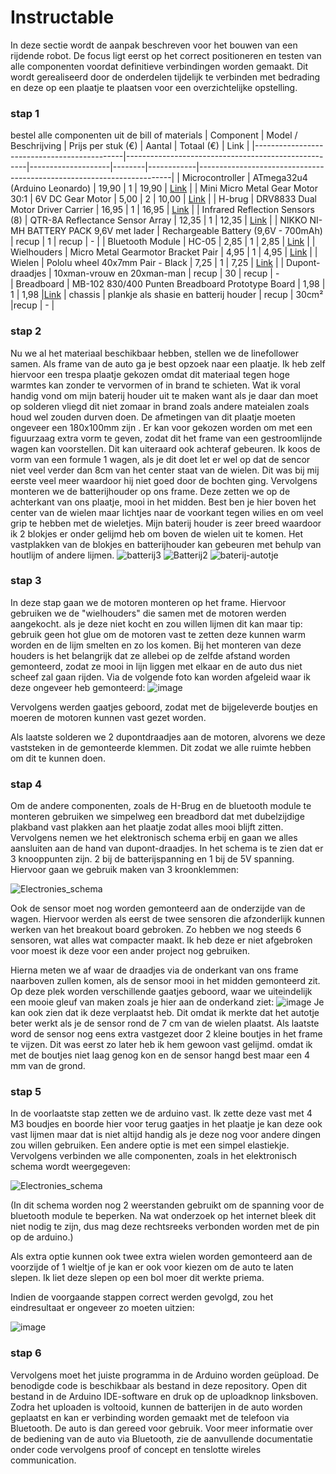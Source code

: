 # Instructable

In deze sectie wordt de aanpak beschreven voor het bouwen van een rijdende robot. De focus ligt eerst op het correct positioneren en testen van alle componenten voordat definitieve verbindingen worden gemaakt. Dit wordt gerealiseerd door de onderdelen tijdelijk te verbinden met bedrading en deze op een plaatje te plaatsen voor een overzichtelijke opstelling.

### stap 1
bestel alle componenten uit de bill of materials 
| Component                                   | Model / Beschrijving                                | Prijs per stuk (€) | Aantal | Totaal (€) | Link                                                                  |
|---------------------------------------------|-----------------------------------------------------|--------------------|--------|------------|-----------------------------------------------------------------------|
| Microcontroller                             | ATmega32u4 (Arduino Leonardo)                       | 19,90              | 1      | 19,90      | [Link](https://whadda.com/nl/product/atmega32u4-leonardo-ontwikkelbord-wpb103/) |
| Mini Micro Metal Gear Motor 30:1            | 6V DC Gear Motor                                    | 5,00               | 2      | 10,00      | [Link](https://www.tinytronics.nl/shop/nl/mechanica-en-actuatoren/motoren/dc-motoren/aslong-jga12-n20-30-dc-transmissiemotor-6v-500rpm?fbclid=IwAR1u-LMwuQJD3mgTCO4AoHne9U6hnG0Yz1KG7pJNeg7NzDx2Ay1op920XMw) |
| H-brug                                      | DRV8833 Dual Motor Driver Carrier                   | 16,95              | 1      | 16,95      | [Link](https://www.vanallesenmeer.nl/DRV8833-Dual-Motor-Driver-Carrier-Pololu-2130?gclid=CjwKCAiAmsurBhBvEiwA6e-WPIBsegGwittozvcB6m5SHe9FdQcsteXlm8Xj9m_TJA7viCOSE4UreBoCJNoQAvD_BwE) |
| Infrared Reflection Sensors (8)             | QTR-8A Reflectance Sensor Array                     | 12,35              | 1      | 12,35      | [Link](https://www.vanallesenmeer.nl/QTR-8A-Reflectance-Sensor-Array-Pololu-960?gclid=CjwKCAiAmsurBhBvEiwA6e-WPESfFBC4gVZjiqnQ7vXWKjuIifyLNFbzevlTixKUkVR3WOfzj-IHWRoCD3MQAvD_BwE) |
| NIKKO NI-MH BATTERY PACK 9,6V met lader     | Rechargeable Battery (9,6V - 700mAh)                | recup              | 1      | recup      | -                                                                     |
| Bluetooth Module                            | HC-05                                               | 2,85               | 1      | 2,85       | [Link](https://nl.aliexpress.com/item/4000144439510.html?spm=a2g0o.productlist.main.1.5908139aQrhCsF&algo_pvid=4a5e5c42-d58a-45c1-9943-0cdae3c689d2&aem_p4p_detail=202312080752489106633218387090000295994&algo_exp_id=4a5e5c42-d58a-45c1-9943-0cdae3c689d2-0&pdp_npi=4%40dis%21EUR%213.00%212.85%21%21%213.16%21%21%40211b61ae17020507685531021ea840%2110000000438661080%21sea%21BE%210%21AB&curPageLogUid=Kh6Jn8DooFva&search_p4p_id=202312080752489106633218387090000295994_1) |
| Wielhouders                                | Micro Metal Gearmotor Bracket Pair                  | 4,95               | 1      | 4,95       | [Link](https://www.vanallesenmeer.nl/Micro-Metal-Gearmotor-Bracket-Pair-Black-Pololu-989?gclid=CjwKCAiAmsurBhBvEiwA6e-WPEul2iJFUSlVWHRO00z9ERrG0mlW9z6Wc7ezb0qhI3MgBeyGJD4lbBoCubcQAvD_BwE) |
| Wielen                                      | Pololu wheel 40x7mm Pair - Black                   | 7,25               | 1      | 7,25       | [Link](https://www.vanallesenmeer.nl/Wheel-40%C3%977mm-Pair-Pololu-1452/1453/1454?gclid=CjwKCAiAmsurBhBvEiwA6e-WPHzX60cO5VPQjRjlZcRoMAjekH47FnYHQb5lCrlD1Lyvtn_koZdvshoCbxMQAvD_BwE) |
| Dupont-draadjes                             | 10xman-vrouw en 20xman-man                         | recup                | 30     | recup     | -                  
| Breadboard                           |      MB-102 830/400 Punten Breadboard Prototype Board                    | 1,98                 | 1    | 1,98         |[Link](https://www.temu.com/ul/kuiper/un9.html?subj=goods-un&_bg_fs=1&_p_jump_id=894&_x_vst_scene=adg&goods_id=601099513243036&sku_id=17592195253973&adg_ctx=a-92d118b0~c-d14cc8e7~f-3e962b46&_x_ads_sub_channel=shopping&_p_rfs=1&_x_ns_prz_type=6&_x_ns_sku_id=17592195253973&mrk_rec=1&_x_ads_channel=google&_x_gmc_account=760631223&_x_login_type=Google&_x_ads_account=9370551288&_x_ads_set=20802353017&_x_ads_id=158931479434&_x_ads_creative_id=681990428390&_x_ns_source=g&_x_ns_gclid=Cj0KCQiAj_CrBhD-ARIsAIiMxT-pLHxwASqVzTrfLJ0jhk9U8RIukH6yW9x1GZfM6WGTXPh9PrrVubAaAv0KEALw_wcB&_x_ns_placement=&_x_ns_match_type=&_x_ns_ad_position=&_x_ns_product_id=760631223-en-17592195253973&_x_ns_target=&_x_ns_devicemodel=&_x_ns_wbraid=CjkKCQiA7OqrBhCFARIoACZa0OL22gWJ3hMkZZ1mKbGWUQOMSGpdDMEoTtUXnqaO0eZhieR-ZxoCjgw&_x_ns_gbraid=0AAAAAo4mICE-zCsBcAoemzdRXFu2lWIaU&_x_ns_targetid=pla-2231984345651&gad_source=1&gclid=Cj0KCQiAj_CrBhD-ARIsAIiMxT-pLHxwASqVzTrfLJ0jhk9U8RIukH6yW9x1GZfM6WGTXPh9PrrVubAaAv0KEALw_wcB)
| chassis                           | plankje als shasie en batterij houder                        | recup           | 30cm²    |recup        | -                  |



### stap 2

Nu we al het materiaal beschikbaar hebben, stellen we de linefollower samen. Als frame van de auto ga je best opzoek naar een plaatje. Ik heb zelf hiervoor een trespa plaatje gekozen omdat dit materiaal tegen hoge warmtes kan zonder te vervormen of in brand te schieten. Wat ik voral handig vond om mijn baterij houder uit te maken want als je daar dan moet op solderen vliegd dit niet zomaar in brand zoals andere mateialen zoals houd wel zouden durven doen. De afmetingen van dit plaatje moeten ongeveer een 180x100mm zijn . Er kan voor gekozen worden om met een figuurzaag extra vorm te geven, zodat dit het frame van een gestroomlijnde wagen kan voorstellen. Dit kan uiteraard ook achteraf gebeuren. Ik koos de vorm van een formule 1 wagen, als je dit doet let er wel op dat de sencor niet veel verder dan 8cm van het center staat van de wielen. Dit was bij mij eerste veel meer waardoor hij niet goed door de bochten ging. Vervolgens monteren we de batterijhouder op ons frame. Deze zetten we op de achterkant van ons plaatje, mooi in het midden. Best ben je hier boven het center van de wielen maar lichtjes naar de voorkant tegen wilies en om veel grip te hebben met de wieletjes. Mijn baterij houder is zeer breed waardoor ik 2 blokjes er onder gelijmd heb om boven de wielen uit te komen. Het vastplakken van de blokjes en batterijhouder kan gebeuren met behulp van houtlijm of andere lijmen. 
![batterij3](https://github.com/user-attachments/assets/4df73e59-ac5f-4cd1-9104-1f5d124fcf91)
![Batterij2](https://github.com/user-attachments/assets/2f1e53a9-4474-4112-8a21-c4e9d2dc1aef)
![baterij-autotje](https://github.com/user-attachments/assets/d9f54c9f-fa0c-42cc-9f81-b5f2cc9da2ab)


### stap 3
In deze stap gaan we de motoren monteren op het frame. Hiervoor gebruiken we de "wielhouders" die samen met de motoren werden aangekocht. als je deze niet kocht en zou willen lijmen dit kan maar tip: gebruik geen hot glue om de motoren vast te zetten deze kunnen warm worden en de lijm smelten en zo los komen. Bij het monteren van deze houders is het belangrijk dat ze allebei op de zelfde afstand worden gemonteerd, zodat ze mooi in lijn liggen met elkaar en de auto dus niet scheef zal gaan rijden. Via de volgende foto kan worden afgeleid waar ik deze ongeveer heb gemonteerd:
![image](https://github.com/user-attachments/assets/31bb1819-3ebe-4371-b3df-089644246822)

Vervolgens werden gaatjes geboord, zodat met de bijgeleverde boutjes en moeren de motoren kunnen vast gezet worden.

Als laatste solderen we 2 dupontdraadjes aan de motoren, alvorens we deze vaststeken in de gemonteerde klemmen. Dit zodat we alle ruimte hebben om dit te kunnen doen.

### stap 4
Om de andere componenten, zoals de H-Brug en de bluetooth module te monteren gebruiken we simpelweg een breadbord dat met dubelzijdige plakband vast plakken aan het plaatje zodat alles mooi blijft zitten.
Vervolgens nemen we het elektronisch schema erbij en gaan we alles aansluiten aan de hand van dupont-draadjes. In het schema is te zien dat er 3 knooppunten zijn. 2 bij de batterijspanning en 1 bij de 5V spanning. Hiervoor gaan we gebruik maken van 3 kroonklemmen:

![Electronies_schema](https://github.com/user-attachments/assets/c9b8c08b-8b46-4d4e-b397-0fc990bf0abe)

Ook de sensor moet nog worden gemonteerd aan de onderzijde van de wagen. Hiervoor werden als eerst de twee sensoren die afzonderlijk kunnen werken van het breakout board gebroken. Zo hebben we nog steeds 6 sensoren, wat alles wat compacter maakt. Ik heb deze er niet afgebroken voor moest ik deze voor een ander project nog gebruiken.

Hierna meten we af waar de draadjes via de onderkant van ons frame naarboven zullen komen, als de sensor mooi in het midden gemonteerd zit. Op deze plek worden verschillende gaatjes geboord, waar we uiteindelijk een mooie gleuf van maken zoals je hier aan de onderkand ziet:
![image](https://github.com/user-attachments/assets/a04d5dd4-97c3-4ddc-9780-bf41c34cd589)
Je kan ook zien dat ik deze verplaatst heb. Dit omdat ik merkte dat het autotje beter werkt als je de sensor rond de 7 cm van de wielen plaatst.
Als laatste word de sensor nog eens extra vastgezet door 2 kleine boutjes in het frame te vijzen. Dit was eerst zo later heb ik hem gewoon vast gelijmd. omdat ik met de boutjes niet laag genog kon en de sensor hangd best maar een 4 mm van de grond.

### stap 5
In de voorlaatste stap zetten we de arduino vast. Ik zette deze vast met 4 M3 boudjes en boorde hier voor terug gaatjes in het plaatje je kan deze ook vast lijmen maar dat is niet altijd handig als je deze nog voor andere dingen zou willen gebruiken. Een andere optie is met een simpel elastiekje. Vervolgens verbinden we alle componenten, zoals in het elektronisch schema wordt weergegeven:

![Electronies_schema](https://github.com/user-attachments/assets/a6579234-7d8a-42c0-81ff-b0b98052ca90)

(In dit schema worden nog 2 weerstanden gebruikt om de spanning voor de bluetooth module te beperken. Na wat onderzoek op het internet bleek dit niet nodig te zijn, dus mag deze rechtsreeks verbonden worden met de pin op de arduino.)

Als extra optie kunnen ook twee extra wielen worden gemonteerd aan de voorzijde of 1 wieltje of je kan er ook voor kiezen om de auto te laten slepen. Ik liet deze slepen op een bol moer dit werkte priema.

Indien de voorgaande stappen correct werden gevolgd, zou het eindresultaat er ongeveer zo moeten uitzien:

![image](https://github.com/user-attachments/assets/686c726c-284c-41fb-9a18-da7c936847a9)

### stap 6
Vervolgens moet het juiste programma in de Arduino worden geüpload. De benodigde code is beschikbaar als bestand in deze repository. Open dit bestand in de Arduino IDE-software en druk op de uploadknop linksboven. Zodra het uploaden is voltooid, kunnen de batterijen in de auto worden geplaatst en kan er verbinding worden gemaakt met de telefoon via Bluetooth. De auto is dan gereed voor gebruik. Voor meer informatie over de bediening van de auto via Bluetooth, zie de aanvullende documentatie onder code vervolgens proof of concept en tenslotte wireles communication.
